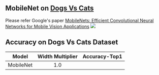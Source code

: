 ##  MobileNet on [Dogs Vs Cats](https://www.kaggle.com/c/dogs-vs-cats)
Please refer Google's paper [MobileNets: Efficient Convolutional Neural Networks for Mobile Vision Applications](https://arxiv.org/abs/1704.04861)
![](https://github.com/lhwcv/tf_classication/blob/master/MobileNet/imgs/base_module.png)


## Accuracy on Dogs Vs Cats Dataset

| Model | Width Multiplier | Accuracy-Top1
|--------|:---------:|:------:|
| MobileNet |1.0| | 90.51% 
